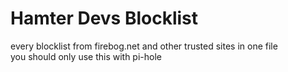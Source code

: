 # Hamter Devs Blocklist
every blocklist from firebog.net and other trusted sites in one file\
you should only use this with pi-hole